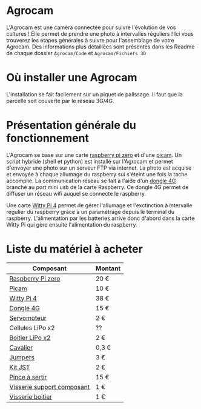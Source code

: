 # Agrocam
L'Agrocam est une caméra connectée pour suivre l'évolution de vos cultures ! Elle permet de prendre une photo à intervalles réguliers !
Ici vous trouverez les étapes générales à suivre pour l'assemblage de votre Agrocam. Des informations plus détaillées sont présentes dans les Readme de chaque dossier ```Agrocam/Code``` et ```Agrocam/Fichiers 3D```



# Où installer une Agrocam
L'installation se fait facilement sur un piquet de palissage. Il faut que la parcelle soit couverte par le réseau 3G/4G.

# Présentation générale du fonctionnement
L'Agrocam se base sur une carte [raspberry pi zero](https://fr.aliexpress.com/item/32862749459.html?spm=a2g0o.productlist.0.0.2db345dfJ8qqIP&algo_pvid=d2d9674d-896a-4ba8-a8f7-3204eff93039&algo_exp_id=d2d9674d-896a-4ba8-a8f7-3204eff93039-56&pdp_ext_f=%7B%22sku_id%22%3A%2265489160780%22%7D&pdp_npi=2%40dis%21EUR%21%2194.15%21%21%21%21%21%400b0a050b16529547418287107e2ee8%2165489160780%21sea) et d'une [picam](https://fr.aliexpress.com/item/4000078355774.html?spm=a2g0o.productlist.0.0.3b0b78afgj07rV&algo_pvid=7b9f3a4e-c2a0-4328-92a0-ba677d3226c6&algo_exp_id=7b9f3a4e-c2a0-4328-92a0-ba677d3226c6-12&pdp_ext_f=%7B%22sku_id%22%3A%2210000000203526796%22%7D&pdp_npi=2%40dis%21EUR%21%219.19%21%21%21%21%21%400b0a050b16529546046245087e2ee8%2110000000203526796%21sea). Un script hybride (shell et python) est installé sur l'Agrocam et permet d'envoyer une photo sur un serveur FTP via internet. La photo est acquise et envoyée à chaque allumage du raspberry sui s'éteint une fois la tache accomplie. La communication réseau se fait à l'aide d'un [dongle 4G](https://fr.aliexpress.com/item/1005004055536615.html?spm=a2g0o.productlist.0.0.598076b34EWXMu&algo_pvid=d27b7dc1-f063-45e8-842d-b50b623dfcb6&algo_exp_id=d27b7dc1-f063-45e8-842d-b50b623dfcb6-6&pdp_ext_f=%7B%22sku_id%22%3A%2212000028196486635%22%7D&pdp_npi=1%40dis%7CEUR%7C%7C14.7%7C%7C%7C%7C%7C%400b0a187916512350350418464e6aef%7C12000028196486635%7Csea) branché au port mini usb de la carte Raspberry. Ce dongle 4G permet de diffuser un réseau wifi auquel se connecte le raspberry. 

Une carte [Witty Pi 4](https://www.gotronic.fr/art-carte-alim-et-rtc-witty-pi-4-35473.htm) permet de gérer l'allumage et l'exctinction à intervalle régulier du raspberry grâce à un paramétrage depuis le terminal du raspberry. L'alimentation par les batteries arrive donc d'abord dans la carte Witty Pi qui gère ensuite l'alimentation du raspberry.

# Liste du matériel à acheter

| Composant | Montant |
| ------------- | ------------- |
| [Raspberry Pi zero](https://fr.aliexpress.com/item/1005002762721660.html?_randl_currency=EUR&_randl_shipto=FR&src=google&aff_fcid=f2c9b3fef8f449de83d249fa6d53ca15-1657007543491-08844-UneMJZVf&aff_fsk=UneMJZVf&aff_platform=aaf&sk=UneMJZVf&aff_trace_key=f2c9b3fef8f449de83d249fa6d53ca15-1657007543491-08844-UneMJZVf&terminal_id=0e5bf68749b0416b9d7676273b58898a&afSmartRedirect=y)  | 20 €  |
| [Picam](https://fr.aliexpress.com/item/4000078355774.html?spm=a2g0o.productlist.0.0.3b0b78afgj07rV&algo_pvid=7b9f3a4e-c2a0-4328-92a0-ba677d3226c6&algo_exp_id=7b9f3a4e-c2a0-4328-92a0-ba677d3226c6-12&pdp_ext_f=%7B%22sku_id%22%3A%2210000000203526796%22%7D&pdp_npi=2%40dis%21EUR%21%219.19%21%21%21%21%21%400b0a050b16529546046245087e2ee8%2110000000203526796%21sea) | 10 €  |
| [Witty Pi 4](https://www.gotronic.fr/art-carte-alim-et-rtc-witty-pi-4-35473.htm)  | 38 € |
| [Dongle 4G](https://fr.aliexpress.com/item/1005004055536615.html?spm=a2g0o.productlist.0.0.598076b34EWXMu&algo_pvid=d27b7dc1-f063-45e8-842d-b50b623dfcb6&algo_exp_id=d27b7dc1-f063-45e8-842d-b50b623dfcb6-6&pdp_ext_f=%7B%22sku_id%22%3A%2212000028196486635%22%7D&pdp_npi=1%40dis%7CEUR%7C%7C14.7%7C%7C%7C%7C%7C%400b0a187916512350350418464e6aef%7C12000028196486635%7Csea) | 15 €  |
| [Servomoteur](https://fr.aliexpress.com/item/1005002656953090.html?spm=a2g0o.productlist.0.0.53fb21700bPi3D&algo_pvid=11301013-4dff-416d-bb1a-80bb013d84ab&algo_exp_id=11301013-4dff-416d-bb1a-80bb013d84ab-15&pdp_ext_f=%7B%22sku_id%22%3A%2212000021583318282%22%7D&pdp_npi=2%40dis%21EUR%21%215.93%21%21%214.19%21%21%402100bddd16570074155397479e9af6%2112000021583318282%21sea) | 2 €  |
| Cellules LiPo x2 | ??  |
| [Boitier LiPo x2](https://fr.aliexpress.com/item/1005001707889794.html?spm=a2g0o.productlist.0.0.39e52962mhFIcw&algo_pvid=ccc0cd9c-90a7-48fd-a7ff-f63f1621e400&algo_exp_id=ccc0cd9c-90a7-48fd-a7ff-f63f1621e400-0&pdp_ext_f=%7B%22sku_id%22%3A%2212000017237055961%22%7D&pdp_npi=2%40dis%21EUR%21%211.9%21%21%21%21%21%400b0a0ae216570115589348199e4a01%2112000017237055961%21sea) | 2 €  |
| [Cavalier](https://fr.rs-online.com/web/p/cavaliers-et-shunts/2518682?cm_mmc=FR-PLA-DS3A-_-google-_-CSS_FR_FR_Connecteurs_Whoop-_-(FR:Whoop!)+Cavaliers+et+Shunts+(2)-_-2518682&matchtype=&pla-321137858785&gclid=Cj0KCQjwhLKUBhDiARIsAMaTLnFPSjXNxxk7wiwrSQBFsIqT5VfPuMc_Ay4DvPVhzphmNF9wRRBNoIkaAl6-EALw_wcB&gclsrc=aw.ds) | 0,3 €  |
| [Jumpers](https://fr.aliexpress.com/item/1005002118864496.html?spm=a2g0o.productlist.0.0.530740cfAR8qgh&algo_pvid=0429f2d3-4abb-4a2c-b8bd-1748949ab90c&algo_exp_id=0429f2d3-4abb-4a2c-b8bd-1748949ab90c-8&pdp_ext_f=%7B%22sku_id%22%3A%2212000023064345895%22%7D&pdp_npi=2%40dis%21EUR%21%213.29%21%21%214.03%21%21%402100bb5116570122092244505ed183%2112000023064345895%21sea) | 3 €  |
| [Kit JST](https://fr.aliexpress.com/item/1005003422202370.html?spm=a2g0o.productlist.0.0.2eb85a5duk04cJ&algo_pvid=41b3bc5e-84cd-4fbe-933e-c4d3120288d9&algo_exp_id=41b3bc5e-84cd-4fbe-933e-c4d3120288d9-7&pdp_ext_f=%7B%22sku_id%22%3A%2212000025716082488%22%7D&pdp_npi=2%40dis%21EUR%21%212.13%21%21%211.69%21%21%402100bdf016570105419446040ebdca%2112000025716082488%21sea) | 2 € |
| [Pince à sertir](https://fr.aliexpress.com/item/32868911434.html?spm=a2g0o.productlist.0.0.2f587e06bSnjd5&algo_pvid=04e6c361-f4e5-43c0-ad2c-eed0e5f49ecf&algo_exp_id=04e6c361-f4e5-43c0-ad2c-eed0e5f49ecf-47&pdp_ext_f=%7B%22sku_id%22%3A%2266131948288%22%7D&pdp_npi=2%40dis%21EUR%21%2114.12%21%21%217.56%21%21%402100bdf016570107144048375ebdca%2166131948288%21sea) | 15 €  |
| [Visserie support composant](https://fr.aliexpress.com/item/1005002324715062.html?spm=a2g0o.productlist.0.0.764c3f2b8lFqQH&algo_pvid=24349cd5-9301-41b6-af63-d6aa2ae00a2c&algo_exp_id=24349cd5-9301-41b6-af63-d6aa2ae00a2c-4&pdp_ext_f=%7B%22sku_id%22%3A%2212000020091507818%22%7D&pdp_npi=2%40dis%21EUR%21%213.8%21%21%21%21%21%400b0a0ae216570112948036065e4a01%2112000020091507818%21sea) | 1 €  |
| [Visserie boitier](https://fr.aliexpress.com/item/10000150053486.html?spm=a2g0o.productlist.0.0.14261206iFznJY&algo_pvid=ce94aece-006d-4237-84f0-6779d910fc02&algo_exp_id=ce94aece-006d-4237-84f0-6779d910fc02-1&pdp_ext_f=%7B%22sku_id%22%3A%2220000000127991024%22%7D&pdp_npi=2%40dis%21EUR%21%210.91%21%21%21%21%21%400b0a0ae216570113345626393e4a01%2120000000127991024%21sea) | 1 €  |
